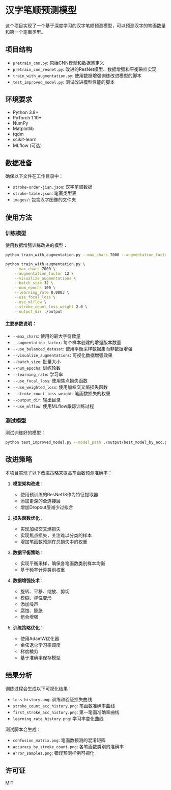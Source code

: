 # 汉字笔顺预测模型

这个项目实现了一个基于深度学习的汉字笔顺预测模型，可以预测汉字的笔画数量和第一个笔画类型。

## 项目结构

- `pretrain_cnn.py`: 原始CNN模型和数据集定义
- `pretrain_cnn_resnet.py`: 改进的ResNet模型、数据增强和平衡采样实现
- `train_with_augmentation.py`: 使用数据增强训练改进模型的脚本
- `test_improved_model.py`: 测试改进模型性能的脚本

## 环境要求

- Python 3.8+
- PyTorch 1.10+
- NumPy
- Matplotlib
- tqdm
- scikit-learn
- MLflow (可选)

## 数据准备

确保以下文件在工作目录中：
- `stroke-order-jian.json`: 汉字笔顺数据
- `stroke-table.json`: 笔画类型表
- `images/`: 包含汉字图像的文件夹

## 使用方法

### 训练模型

使用数据增强训练改进的模型：

```bash
python train_with_augmentation.py --max_chars 7000 --augmentation_factor 12 --batch_size 32 --num_epochs 100 --learning_rate 0.0003 --use_focal_loss --use_mlflow --stroke_count_loss_weight 2.0 --output_dir ./output
```

```bash
python train_with_augmentation.py \
    --max_chars 7000 \
    --augmentation_factor 12 \
    --visualize_augmentations \
    --batch_size 32 \
    --num_epochs 100 \
    --learning_rate 0.0003 \
    --use_focal_loss \
    --use_mlflow \
    --stroke_count_loss_weight 2.0 \
    --output_dir ./output
```

#### 主要参数说明：

- `--max_chars`: 使用的最大字符数量
- `--augmentation_factor`: 每个样本创建的增强版本数量
- `--use_balanced_dataset`: 使用平衡采样数据集而非数据增强
- `--visualize_augmentations`: 可视化数据增强效果
- `--batch_size`: 批量大小
- `--num_epochs`: 训练轮数
- `--learning_rate`: 学习率
- `--use_focal_loss`: 使用焦点损失函数
- `--use_weighted_loss`: 使用加权交叉熵损失函数
- `--stroke_count_loss_weight`: 笔画数损失的权重
- `--output_dir`: 输出目录
- `--use_mlflow`: 使用MLflow跟踪训练过程

### 测试模型

测试训练好的模型：

```bash
python test_improved_model.py --model_path ./output/best_model_by_acc.pth --max_chars 1000 --batch_size 32
```

## 改进策略

本项目实现了以下改进策略来提高笔画数预测准确率：

1. **模型架构改进**：
   - 使用预训练的ResNet18作为特征提取器
   - 添加更深的全连接层
   - 增加Dropout层减少过拟合

2. **损失函数优化**：
   - 实现加权交叉熵损失
   - 实现焦点损失，关注难以分类的样本
   - 增加笔画数预测在总损失中的权重

3. **数据平衡策略**：
   - 实现平衡采样，确保各笔画数类别样本均衡
   - 基于频率计算类别权重

4. **数据增强技术**：
   - 旋转、平移、缩放、剪切
   - 模糊、弹性变形
   - 添加噪声
   - 腐蚀、膨胀
   - 组合增强

5. **训练策略优化**：
   - 使用AdamW优化器
   - 余弦退火学习率调度
   - 梯度裁剪
   - 基于准确率保存模型

## 结果分析

训练过程会生成以下可视化结果：

- `loss_history.png`: 训练和验证损失曲线
- `stroke_count_acc_history.png`: 笔画数准确率曲线
- `first_stroke_acc_history.png`: 第一笔画准确率曲线
- `learning_rate_history.png`: 学习率变化曲线

测试脚本会生成：

- `confusion_matrix.png`: 笔画数预测的混淆矩阵
- `accuracy_by_stroke_count.png`: 各笔画数类别的准确率
- `error_samples.png`: 错误预测样例可视化

## 许可证

MIT 